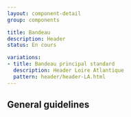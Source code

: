```yaml
---
layout: component-detail
group: components

title: Bandeau
description: Header
status: En cours

variations:
- title: Bandeau principal standard
  description: Header Loire Atlantique
  pattern: header/header-LA.html
---
```


## General guidelines